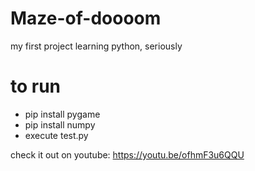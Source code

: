 # Maze-of-doooom
my first project learning python, seriously
# to run
- pip install pygame
- pip install numpy
- execute test.py

check it out on youtube: https://youtu.be/ofhmF3u6QQU

